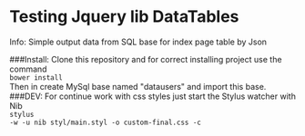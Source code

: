 # Testing Jquery lib DataTables

Info: Simple output data from SQL base for index page table by Json

###Install:
Clone this repository and for correct installing project use the command<br>
<code>bower install</code><br>
Then in create MySql base named "datausers" and import this base. 
###DEV:
For continue work with css styles just start the Stylus watcher with Nib<br>
<code>stylus -w -u nib styl/main.styl -o custom-final.css -c</code><br>